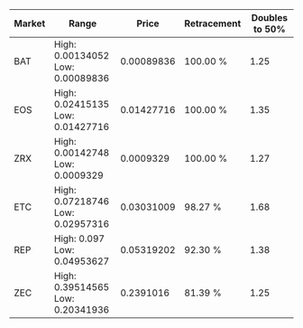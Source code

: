 | Market | Range | Price| Retracement | Doubles to 50% |
| --- | --- | --- | --- | --- |
| BAT | High: 0.00134052<br />Low: 0.00089836 | 0.00089836 | 100.00 % | 1.25 |
| EOS | High: 0.02415135<br />Low: 0.01427716 | 0.01427716 | 100.00 % | 1.35 |
| ZRX | High: 0.00142748<br />Low: 0.0009329 | 0.0009329 | 100.00 % | 1.27 |
| ETC | High: 0.07218746<br />Low: 0.02957316 | 0.03031009 | 98.27 % | 1.68 |
| REP | High: 0.097<br />Low: 0.04953627 | 0.05319202 | 92.30 % | 1.38 |
| ZEC | High: 0.39514565<br />Low: 0.20341936 | 0.2391016 | 81.39 % | 1.25 |
